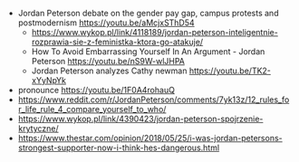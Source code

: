- Jordan Peterson debate on the gender pay gap, campus protests and postmodernism https://youtu.be/aMcjxSThD54
  - https://www.wykop.pl/link/4118189/jordan-peterson-inteligentnie-rozprawia-sie-z-feministka-ktora-go-atakuje/
  - How To Avoid Embarrassing Yourself In An Argument - Jordan Peterson https://youtu.be/nS9W-wlJHPA
  - Jordan Peterson analyzes Cathy newman https://youtu.be/TK2-xYyNpYk
- pronounce https://youtu.be/1F0A4rohauQ
- https://www.reddit.com/r/JordanPeterson/comments/7yk13z/12_rules_for_life_rule_4_compare_yourself_to_who/
- https://www.wykop.pl/link/4390423/jordan-peterson-spojrzenie-krytyczne/
- https://www.thestar.com/opinion/2018/05/25/i-was-jordan-petersons-strongest-supporter-now-i-think-hes-dangerous.html
